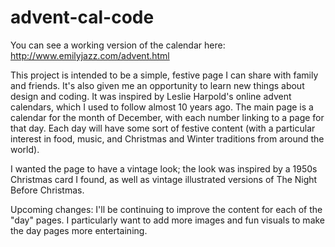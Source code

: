 # advent-cal-code

You can see a working version of the calendar here: http://www.emilyjazz.com/advent.html

This project is intended to be a simple, festive page I can share with family and friends. It's also given me an opportunity to learn new things about design and coding. It was inspired by Leslie Harpold's online advent calendars, which I used to follow almost 10 years ago. The main page is a calendar for the month of December, with each number linking to a page for that day. Each day will have some sort of festive content (with a particular interest in food, music, and Christmas and Winter traditions from around the world). 

I wanted the page to have a vintage look; the look was inspired by a 1950s Christmas card I found, as well as vintage illustrated versions of The Night Before Christmas.

Upcoming changes: I'll be continuing to improve the content for each of the "day" pages. I particularly want to add more images and fun visuals to make the day pages more entertaining. 
